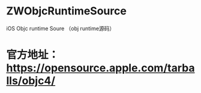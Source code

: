 # ZWObjcRuntimeSource
iOS Objc runtime Soure （obj runtime源码）


# 官方地址：https://opensource.apple.com/tarballs/objc4/
